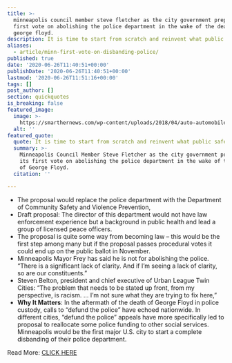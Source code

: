 ```yaml
---
title: >-
  minneapolis council member steve fletcher as the city government prepares its
  first vote on abolishing the police department in the wake of the death of
  george floyd.
description: It is time to start from scratch and reinvent what public safety looks like.
aliases:
  - article/minn-first-vote-on-disbanding-police/
published: true
date: '2020-06-26T11:40:51+00:00'
publishDate: '2020-06-26T11:40:51+00:00'
lastmod: '2020-06-26T11:51:16+00:00'
tags: []
post_author: []
section: quickquotes
is_breaking: false
featured_image:
  image: >-
    https://smarthernews.com/wp-content/uploads/2018/04/auto-automobile-blur-532001-scaled.jpg
  alt: ''
featured_quote:
  quote: It is time to start from scratch and reinvent what public safety looks like.
  summary: >-
    Minneapolis Council Member Steve Fletcher as the city government prepares
    its first vote on abolishing the police department in the wake of the death
    of George Floyd.
  citation: ''

---
```

*   The proposal would replace the police department with the Department of Community Safety and Violence Prevention,
*   Draft proposal: The director of this department would not have law enforcement experience but a background in public health and lead a group of licensed peace officers.
*   The proposal is quite some way from becoming law – this would be the first step among many but if the proposal passes procedural votes it could end up on the public ballot in November.
*   Minneapolis Mayor Frey has said he is not for abolishing the police. “There is a significant lack of clarity. And if I’m seeing a lack of clarity, so are our constituents.”
*   Steven Belton, president and chief executive of Urban League Twin Cities: “The problem that needs to be stated up front, from my perspective, is racism. … I’m not sure what they are trying to fix here,”
*   **Why It Matters**: In the aftermath of the death of George Floyd in police custody, calls to “defund the police” have echoed nationwide. In different cities, “defund the police” appeals have more specifically led to proposal to reallocate some police funding to other social services. Minneapolis would be the first major U.S. city to start a complete disbanding of their police department.

Read More: [CLICK HERE](\"https://apnews.com/198e18397e404ef9411f2efcdf7754c0\")